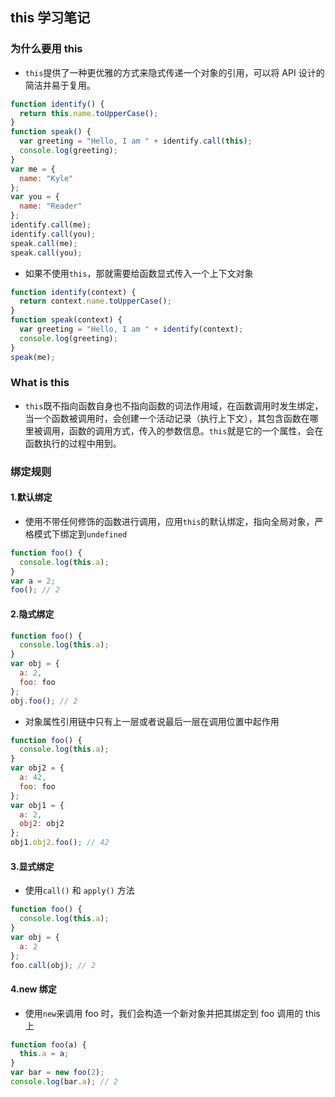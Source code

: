 ## this 学习笔记

### 为什么要用 this

- `this`提供了一种更优雅的方式来隐式传递一个对象的引用，可以将 API 设计的简洁并易于复用。

```js
function identify() {
  return this.name.toUpperCase();
}
function speak() {
  var greeting = "Hello, I am " + identify.call(this);
  console.log(greeting);
}
var me = {
  name: "Kyle"
};
var you = {
  name: "Reader"
};
identify.call(me);
identify.call(you);
speak.call(me);
speak.call(you);
```

- 如果不使用`this`，那就需要给函数显式传入一个上下文对象

```js
function identify(context) {
  return context.name.toUpperCase();
}
function speak(context) {
  var greeting = "Hello, I am " + identify(context);
  console.log(greeting);
}
speak(me);
```

### What is this

- `this`既不指向函数自身也不指向函数的词法作用域，在函数调用时发生绑定，当一个函数被调用时，会创建一个活动记录（执行上下文），其包含函数在哪里被调用，函数的调用方式，传入的参数信息。`this`就是它的一个属性，会在函数执行的过程中用到。

### 绑定规则

#### 1.默认绑定

- 使用不带任何修饰的函数进行调用，应用`this`的默认绑定，指向全局对象，严格模式下绑定到`undefined`

```js
function foo() {
  console.log(this.a);
}
var a = 2;
foo(); // 2
```

#### 2.隐式绑定

```js
function foo() {
  console.log(this.a);
}
var obj = {
  a: 2,
  foo: foo
};
obj.foo(); // 2
```

- 对象属性引用链中只有上一层或者说最后一层在调用位置中起作用

```js
function foo() {
  console.log(this.a);
}
var obj2 = {
  a: 42,
  foo: foo
};
var obj1 = {
  a: 2,
  obj2: obj2
};
obj1.obj2.foo(); // 42
```

#### 3.显式绑定

- 使用`call()` 和 `apply()` 方法

```js
function foo() {
  console.log(this.a);
}
var obj = {
  a: 2
};
foo.call(obj); // 2
```

#### 4.new 绑定

- 使用`new`来调用 foo 时，我们会构造一个新对象并把其绑定到 foo 调用的 this 上

```js
function foo(a) {
  this.a = a;
}
var bar = new foo(2);
console.log(bar.a); // 2
```
